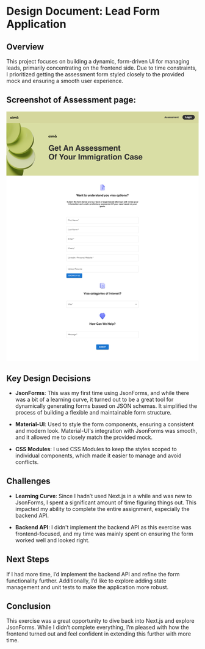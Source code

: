 # Design Document: Lead Form Application

## Overview
This project focuses on building a dynamic, form-driven UI for managing leads, primarily concentrating on the frontend side. Due to time constraints, I prioritized getting the assessment form styled closely to the provided mock and ensuring a smooth user experience.

## Screenshot of Assessment page:
![Screenshot](public/alma-screenshot.png)

## Key Design Decisions

- **JsonForms**: This was my first time using JsonForms, and while there was a bit of a learning curve, it turned out to be a great tool for dynamically generating forms based on JSON schemas. It simplified the process of building a flexible and maintainable form structure.

- **Material-UI**: Used to style the form components, ensuring a consistent and modern look. Material-UI's integration with JsonForms was smooth, and it allowed me to closely match the provided mock.

- **CSS Modules**: I used CSS Modules to keep the styles scoped to individual components, which made it easier to manage and avoid conflicts.

## Challenges
- **Learning Curve**: Since I hadn’t used Next.js in a while and was new to JsonForms, I spent a significant amount of time figuring things out. This impacted my ability to complete the entire assignment, especially the backend API.

- **Backend API**: I didn't implement the backend API as this exercise was frontend-focused, and my time was mainly spent on ensuring the form worked well and looked right.

## Next Steps
If I had more time, I’d implement the backend API and refine the form functionality further. Additionally, I’d like to explore adding state management and unit tests to make the application more robust.

## Conclusion
This exercise was a great opportunity to dive back into Next.js and explore JsonForms. While I didn’t complete everything, I’m pleased with how the frontend turned out and feel confident in extending this further with more time.
